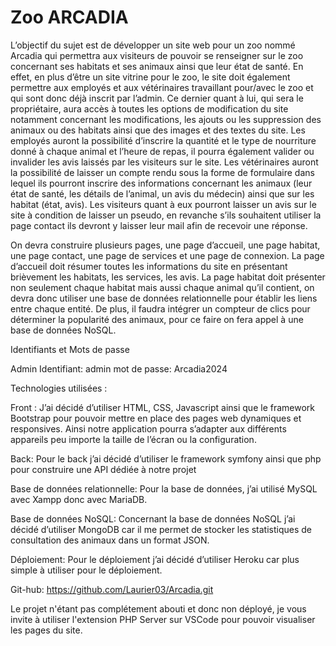 # Zoo ARCADIA
L’objectif du sujet est de développer un site web pour un zoo nommé Arcadia qui
permettra aux visiteurs de pouvoir se renseigner sur le zoo concernant ses habitats et ses
animaux ainsi que leur état de santé. En effet, en plus d’être un site vitrine pour le zoo, le
site doit également permettre aux employés et aux vétérinaires travaillant pour/avec le
zoo et qui sont donc déjà inscrit par l’admin. Ce dernier quant à lui, qui sera le propriétaire,
aura accès à toutes les options de modification du site notamment concernant les
modifications, les ajouts ou les suppression des animaux ou des habitats ainsi que des
images et des textes du site. Les employés auront la possibilité d’inscrire la quantité et le
type de nourriture donné à chaque animal et l’heure de repas, il pourra également valider
ou invalider les avis laissés par les visiteurs sur le site. Les vétérinaires auront la possibilité
de laisser un compte rendu sous la forme de formulaire dans lequel ils pourront inscrire
des informations concernant les animaux (leur état de santé, les détails de l’animal, un avis
du médecin) ainsi que sur les habitat (état, avis). Les visiteurs quant à eux pourront laisser
un avis sur le site à condition de laisser un pseudo, en revanche s’ils souhaitent utiliser la page
contact ils devront y laisser leur mail afin de recevoir une réponse.

On devra construire plusieurs pages, une page d’accueil, une page habitat, une page
contact, une page de services et une page de connexion. La page d’accueil doit résumer 
toutes les informations du site en présentant brièvement les habitats, les services, les avis.
La page habitat doit présenter non seulement chaque habitat mais aussi chaque animal
qu’il contient, on devra donc utiliser une base de données relationnelle pour établir les
liens entre chaque entité. De plus, il faudra intégrer un compteur de clics pour déterminer
la popularité des animaux, pour ce faire on fera appel à une base de données NoSQL.

Identifiants et Mots de passe

Admin
Identifiant: admin
mot de passe: Arcadia2024

Technologies utilisées :

Front : 
J’ai décidé d’utiliser HTML, CSS, Javascript ainsi que le framework Bootstrap pour pouvoir mettre en place des pages web dynamiques et responsives. Ainsi notre application pourra s’adapter aux différents appareils peu importe la taille de l’écran ou la configuration.

Back:
Pour le back j’ai décidé d’utiliser le framework symfony ainsi que php pour construire une API dédiée à notre projet

Base de données relationnelle:
Pour la base de données, j’ai utilisé MySQL avec Xampp donc avec MariaDB.

Base de données NoSQL:
Concernant la base de données NoSQL j’ai décidé d’utiliser MongoDB car il me permet de stocker les statistiques de consultation des animaux dans un format JSON.

Déploiement:
Pour le déploiement j’ai décidé d’utiliser Heroku car plus simple à utiliser pour le déploiement.

Git-hub: https://github.com/Laurier03/Arcadia.git

Le projet n'étant pas complétement abouti et donc non déployé, je vous invite à utiliser l'extension PHP Server sur VSCode pour pouvoir visualiser les pages du site.